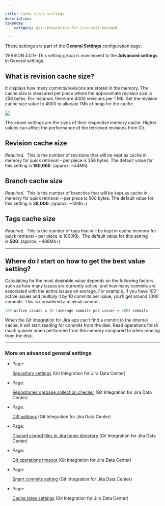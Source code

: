 ```yaml
---

title: Cache sizes settings
description:
taxonomy:
    category: git-integration-for-jira-self-managed

---
```

These settings are part of the [**General Settings**](/git-integration-for-jira-self-managed/General-Settings) configuration page.

VERSION 4.0.1+ This setting group is now moved to the **Advanced settings** in General settings.

## What is revision cache size?

It displays how many commits/revisions are stored in the memory. The cache size is measured per piece where the approximate revision size is 256 bytes. For instance, there are 4000 revisions per 1 Mb. Set the revision cache size value to 4000 to allocate 1Mb of heap for the cache.

![](https://bigbrassband.atlassian.net/wiki/download/thumbnails/1207828850/gitserver-gencfg-cache-sizes-new.png?version=1&modificationDate=1640601505018&cacheVersion=1&api=v2&width=680&height=290)

The above settings are the sizes of their respective memory cache. Higher values can affect the performance of the retrieved revisions from Git.

## Revision cache size

_Required._  This is the number of revisions that will be kept as cache in memory for quick retrieval – per piece is 256 bytes. The default value for this setting is **180,000**. (approx. ~44Mb)

## Branch cache size

_Required._  This is the number of branches that will be kept as cache in memory for quick retrieval --per piece is 500 bytes. The default value for this setting is **28,000**. (approx. ~13Mb+)

## Tags cache size

_Required._  This is the number of tags that will be kept in cache memory for quick retrieval – per piece is 1000Kb.  The default value for this setting is **500**. (approx. ~488Mb+)

* * *

## Where do I start on how to get the best value setting?

Calculating for the most desirable value depends on the following factors such as how many issues are currently active; and how many commits are associated with the active issues on average. For example, if you have 100 active issues and multiply it by 10 commits per issue, you’ll get around 1000 commits. This is considered a minimal amount.

```java
100 active issues x 10 (average commits per issue) ≈ 1000 commits
```

When the Git Integration for Jira app can’t find a commit in the internal cache, it will start reading for commits from the disk. Read operations finish much quicker when performed from the memory compared to when reading from the disk.

* * *

### More on advanced general settings

*   Page:

    [Repository settings](/git-integration-for-jira-self-managed/Repository-settings) (Git Integration for Jira Data Center)

*   Page:

    [Repositories garbage collection checker](/wiki/spaces/GIJDC/pages/1207828777/Repositories+garbage+collection+checker) (Git Integration for Jira Data Center)

*   Page:

    [Diff settings](/git-integration-for-jira-self-managed/Diff-settings) (Git Integration for Jira Data Center)

*   Page:

    [Discard cloned files in Jira home directory](/wiki/spaces/GIJDC/pages/1207828796/Discard+cloned+files+in+Jira+home+directory) (Git Integration for Jira Data Center)

*   Page:

    [Git operations timeout](/wiki/spaces/GIJDC/pages/1207828815/Git+operations+timeout) (Git Integration for Jira Data Center)

*   Page:

    [Smart commits setting](/wiki/spaces/GIJDC/pages/1207828834/Smart+commits+setting) (Git Integration for Jira Data Center)

*   Page:

    [Cache sizes settings](/wiki/spaces/GIJDC/pages/1207828850/Cache+sizes+settings) (Git Integration for Jira Data Center)